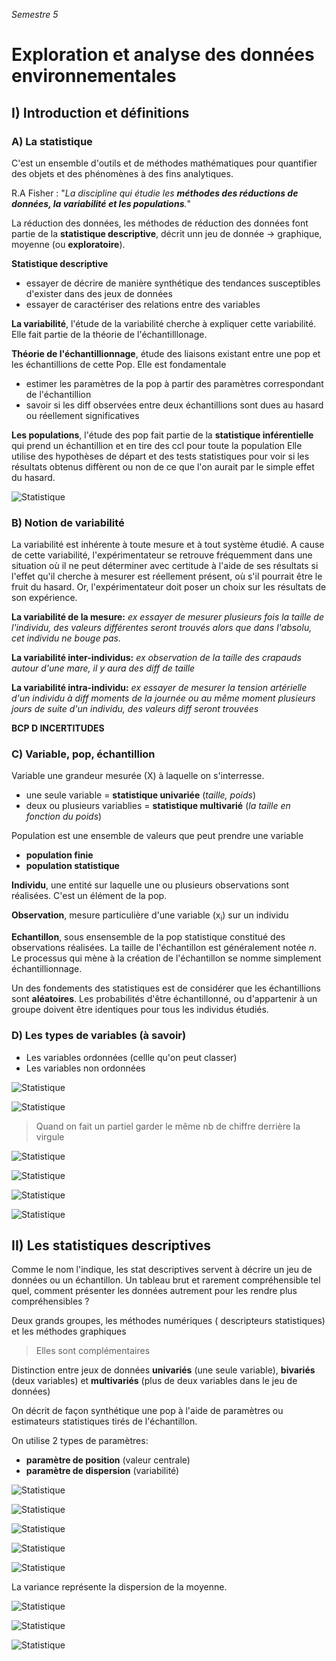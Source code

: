 *Semestre 5*

# Exploration et analyse des données environnementales


## I) Introduction et définitions

### A) La statistique

C'est un ensemble d'outils et de méthodes mathématiques pour quantifier des objets et des phénomènes à des fins analytiques.

R.A Fisher : "*La discipline qui étudie les **méthodes des réductions de données, la variabilité et les populations**.*"

La réduction des données, les méthodes de réduction des données font partie de la **statistique descriptive**, décrit unn jeu de donnée -> graphique, moyenne (ou **exploratoire**).

**Statistique descriptive**
* essayer de décrire de manière synthétique des tendances susceptibles d'exister dans des jeux de données
*  essayer de caractériser des relations entre des variables

**La variabilité**, l'étude de la variabilité cherche à expliquer cette variabilité. Elle fait partie de la théorie de l'échantilllonage.

**Théorie de l'échantillionnage**, étude des liaisons existant entre une pop et les échantillions de cette Pop. Elle est fondamentale
* estimer les paramètres de la pop à partir des paramètres correspondant de l'échantillion
* savoir si les diff observées entre deux échantillions sont dues au hasard ou réellement significatives

**Les populations**, l'étude des pop fait partie de la **statistique inférentielle** qui prend un échantillion et en tire des ccl pour toute la population
Elle utilise des hypothèses de départ et des tests statistiques pour voir si les résultats obtenus diffèrent ou non de ce que l'on aurait par le simple effet du hasard.

![Statistique](Images/1.jpg)

### B) Notion de variabilité

La variabilité est inhérente à toute mesure et à tout système étudié.
A cause de cette variabilité, l'expérimentateur se retrouve fréquemment dans une situation où il ne peut déterminer avec certitude à l'aide de ses résultats si l'effet qu'il cherche à mesurer est réellement présent, où s'il pourrait être le fruit du hasard.
Or, l'expérimentateur doit poser un choix sur les résultats de son expérience.

**La variabilité de la mesure:**
*ex essayer de mesurer plusieurs fois la taille de l'individu, des valeurs différentes seront trouvés alors que dans l'absolu, cet individu ne bouge pas.*

**La variabilité inter-individus:**
*ex observation de la taille des crapauds autour d'une mare, il y aura des diff de taille*

**La variabilité intra-individu:**
*ex essayer de mesurer la tension artérielle d'un individu à diff moments de la journée ou au même moment plusieurs jours de suite d'un individu, des valeurs diff seront trouvées*

**BCP D INCERTITUDES**

### C) Variable, pop, échantillion

Variable une grandeur mesurée (X) à laquelle on s'interresse.
* une seule variable = **statistique univariée** (*taille, poids*)
* deux ou plusieurs variablies = **statistique multivarié** (*la taille en fonction du poids*)


Population est une ensemble de valeurs que peut prendre une variable
* **population finie** 
* **population statistique**

**Individu**, une entité sur laquelle une ou plusieurs observations sont réalisées. C'est un élément de la pop.

**Observation**, mesure particulière d'une variable (x<sub>i</sub>) sur un individu

**Echantillon**, sous ensensemble de la pop statistique constitué des observations réalisées. La taille de l'échantillon est généralement notée *n*. Le processus qui mène à la création de l'échantillon se nomme simplement échantillionnage.

Un des fondements des statistiques est de considérer que les échantillions sont **aléatoires**.
Les probabilités d'être échantillonné, ou d'appartenir à un groupe doivent être identiques pour tous les individus étudiés.

### D) Les types de variables (à savoir)

* Les variables ordonnées (cellle qu'on peut classer)
* Les variables non ordonnées

![Statistique](Images/2.jpg)

![Statistique](Images/3.jpg)

> Quand on fait un partiel garder le même nb de chiffre derrière la virgule

![Statistique](Images/4.jpg)

![Statistique](Images/5.jpg)

![Statistique](Images/6.jpg)

![Statistique](Images/7.jpg)

## II) Les statistiques descriptives

Comme le nom l'indique, les stat descriptives servent à décrire un jeu de données ou un échantillon.
Un tableau brut et rarement compréhensible tel quel, comment présenter les données autrement pour les rendre plus compréhensibles ?

Deux grands groupes, les méthodes numériques ( descripteurs statistiques) et les méthodes graphiques 
> Elles sont complémentaires

Distinction entre jeux de données **univariés** (une seule variable), **bivariés** (deux variables) et **multivariés** (plus de deux variables dans le jeu de données)

On décrit  de façon synthétique une pop à l'aide de paramètres ou estimateurs statistiques tirés de l'échantillon.

On utilise 2 types de paramètres:
* **paramètre de position** (valeur centrale)
* **paramètre de dispersion** (variabilité)

![Statistique](Images/8.jpg)

![Statistique](Images/9.jpg)

![Statistique](Images/10.jpg)

![Statistique](Images/11.jpg)

![Statistique](Images/12.jpg)

La variance représente la dispersion de la moyenne.

![Statistique](Images/13.jpg)

![Statistique](Images/14.jpg)

![Statistique](Images/15.jpg)











